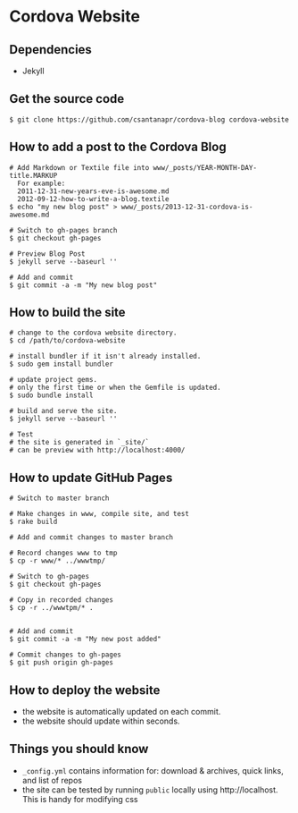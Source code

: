 Cordova Website
===============

Dependencies
------------

- Jekyll

Get the source code
-------------------

    $ git clone https://github.com/csantanapr/cordova-blog cordova-website

How to add a post to the Cordova Blog
-----------------------
    # Add Markdown or Textile file into www/_posts/YEAR-MONTH-DAY-title.MARKUP
      For example:
      2011-12-31-new-years-eve-is-awesome.md
      2012-09-12-how-to-write-a-blog.textile
    $ echo "my new blog post" > www/_posts/2013-12-31-cordova-is-awesome.md

    # Switch to gh-pages branch
    $ git checkout gh-pages

    # Preview Blog Post
    $ jekyll serve --baseurl ''

    # Add and commit
    $ git commit -a -m "My new blog post"



How to build the site
-----------------------

    # change to the cordova website directory.
    $ cd /path/to/cordova-website

    # install bundler if it isn't already installed.
    $ sudo gem install bundler

    # update project gems.
    # only the first time or when the Gemfile is updated.
    $ sudo bundle install

    # build and serve the site.
    $ jekyll serve --baseurl ''

    # Test
    # the site is generated in `_site/`
    # can be preview with http://localhost:4000/


How to update GitHub Pages
----------------------

    # Switch to master branch

    # Make changes in www, compile site, and test
    $ rake build

    # Add and commit changes to master branch

    # Record changes www to tmp
    $ cp -r www/* ../wwwtmp/

    # Switch to gh-pages
    $ git checkout gh-pages

    # Copy in recorded changes
    $ cp -r ../wwwtpm/* .


    # Add and commit
    $ git commit -a -m "My new post added"

    # Commit changes to gh-pages
    $ git push origin gh-pages


How to deploy the website
-------------------------

- the website is automatically updated on each commit.
- the website should update within seconds.

Things you should know
----------------------

- `_config.yml` contains information for: download & archives, quick links, and list of repos
- the site can be tested by running `public` locally using http://localhost. This is handy for modifying css


